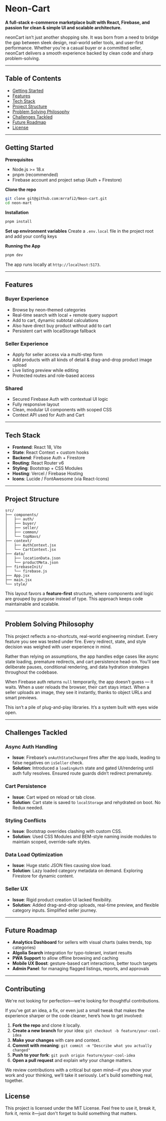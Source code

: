 # Neon-Cart

**A full-stack e-commerce marketplace built with React, Firebase, and passion for clean & simple UI and scalable architecture.**

neonCart isn’t just another shopping site. It was born from a need to bridge the gap between sleek design, real-world seller tools, and user-first performance. Whether you're a casual buyer or a committed seller, neonCart delivers a smooth experience backed by clean code and sharp problem-solving.

---

## Table of Contents

* [Getting Started](#getting-started)
* [Features](#features)
* [Tech Stack](#tech-stack)
* [Project Structure](#project-structure)
* [Problem Solving Philosophy](#problem-solving-philosophy)
* [Challenges Tackled](#challenges-tackled)
* [Future Roadmap](#future-roadmap)
* [License](#license)

---

## Getting Started

**Prerequisites**

* Node.js >= 18.x
* pnpm (recommended)
* Firebase account and project setup (Auth + Firestore)

**Clone the repo**

   ```bash
   git clone git@github.com:mrrafi2/Neon-cart.git
   cd neon-mart
   ```

**Installation**

```bash
pnpm install
```
**Set up environment variables** 
Create a `.env.local` file in the project root and add your config keys

**Running the App**

```bash
pnpm dev
```

The app runs locally at `http://localhost:5173`.

---

## Features

### Buyer Experience

* Browse by neon-themed categories
* Real-time search with local + remote query support
* Add to cart, dynamic subtotal calculations
* Also have direct buy product without add to cart 
* Persistent cart with localStorage fallback

### Seller Experience

* Apply for seller access via a multi-step form
* Add products with all kinds of detail & drag-and-drop product image upload
* Live listing preview while editing
* Protected routes and role-based access

### Shared

* Secured Firebase Auth with contextual UI logic
* Fully responsive layout
* Clean, modular UI components with scoped CSS
* Context API used for Auth and Cart

---

## Tech Stack

* **Frontend**: React 18, Vite
* **State**: React Context + custom hooks
* **Backend**: Firebase Auth + Firestore
* **Routing**: React Router v6
* **Styling**: Bootstrap + CSS Modules
* **Hosting**: Vercel / Firebase Hosting
* **Icons**: Lucide / FontAwesome (via React-Icons)

---

## Project Structure

```
src/
├── components/
│   ├── auth/
│   ├── buyer/
│   ├── seller/
│   ├── common/
│   └── topNavs/
├── context/
│   ├── AuthContext.jsx
│   └── CartContext.jsx
├── data/
│   ├── locationData.json
│   └── productMeta.json
├── firebaseInit/
│   └── firebase.js
├── App.jsx
├── main.jsx
└── style/
```

This layout favors a **feature-first** structure, where components and logic are grouped by purpose instead of type. This approach keeps code maintainable and scalable.

---

## Problem Solving Philosophy

This project reflects a no-shortcuts, real-world engineering mindset. Every feature you see was tested under fire. Every redirect, state, and style decision was weighed with user experience in mind.

Rather than relying on assumptions, the app handles edge cases like async state loading, premature redirects, and cart persistence head-on. You'll see deliberate pauses, conditional rendering, and data hydration strategies throughout the codebase.

When Firebase auth returns `null` temporarily, the app doesn’t guess — it waits. When a user reloads the browser, their cart stays intact. When a seller uploads an image, they see it instantly, thanks to object URLs and smart previews.

This isn’t a pile of plug-and-play libraries. It’s a system built with eyes wide open.

---

## Challenges Tackled

### Async Auth Handling

* **Issue**: Firebase’s `onAuthStateChanged` fires after the app loads, leading to false negatives on `isSeller` check.
* **Solution**: Introduced a `loadingAuth` state and gated UI/rendering until auth fully resolves. Ensured route guards didn’t redirect prematurely.

### Cart Persistence

* **Issue**: Cart wiped on reload or tab close.
* **Solution**: Cart state is saved to `localStorage` and rehydrated on boot. No Redux needed.

### Styling Conflicts

* **Issue**: Bootstrap overrides clashing with custom CSS.
* **Solution**: Used CSS Modules and BEM-style naming inside modules to maintain scoped, override-safe styles.

### Data Load Optimization

* **Issue**: Huge static JSON files causing slow load.
* **Solution**: Lazy loaded category metadata on demand. Exploring Firestore for dynamic content.

### Seller UX

* **Issue**: Rigid product creation UI lacked flexibility.
* **Solution**: Added drag-and-drop uploads, real-time preview, and flexible category inputs. Simplified seller journey.

---

## Future Roadmap

* **Analytics Dashboard** for sellers with visual charts (sales trends, top categories)
* **Algolia Search** integration for typo-tolerant, instant results
* **PWA Support** to allow offline browsing and caching
* **Mobile UX Boost**: gesture-based cart interactions, better touch targets
* **Admin Panel**: for managing flagged listings, reports, and approvals

---



## Contributing

We're not looking for perfection—we’re looking for thoughtful contributions.

If you’ve got an idea, a fix, or even just a small tweak that makes the experience sharper or the code cleaner, here’s how to get involved:

1. **Fork the repo** and clone it locally.
2. **Create a new branch** for your idea:
   `git checkout -b feature/your-cool-idea`
3. **Make your changes** with care and context.
4. **Commit with meaning**:
   `git commit -m "Describe what you actually changed"`
5. **Push to your fork**:
   `git push origin feature/your-cool-idea`
6. **Open a pull request** and explain *why* your change matters.

We review contributions with a critical but open mind—if you show your work and your thinking, we’ll take it seriously. Let's build something real, together.


## License

This project is licensed under the MIT License. Feel free to use it, break it, fork it, remix it—just don't forget to build something that matters.
